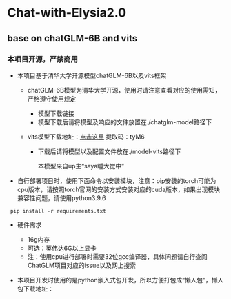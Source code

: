 # Chat-with-Elysia2.0

## base on chatGLM-6B and vits

### 本项目开源，严禁商用

- 本项目基于清华大学开源模型chatGLM-6B以及vits框架

  - chatGLM-6B模型为清华大学开源，使用时请注意查看对应的使用需知，严格遵守使用规定

    - 模型下载链接
    - 模型下载后请将模型及响应的文件放置在./chatglm-model路径下

  - vits模型下载地址：[点击这里](https://pan.quark.cn/s/d6bc5d8829a6) 提取码：tyM6

    - 下载后请将模型以及配置文件放在./model-vits路径下

      本模型来自up主“saya睡大觉中”

- 自行部署项目时，使用下面命令以安装模块，注意：pip安装的torch可能为cpu版本，请按照torch官网的安装方式安装对应的cuda版本，如果出现模块兼容性问题，请使用python3.9.6

 ```shell
  pip install -r requirements.txt
 ```

- 硬件需求
  - 16g内存
  - 可选：英伟达6G以上显卡
  - 注：使用cpu进行部署时需要32位gcc编译器，具体问题请自行查阅ChatGLM项目对应的issue以及网上搜索

- 本项目开发时使用的是python嵌入式包开发，所以方便打包成“懒人包”，懒人包下载地址：

